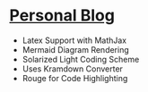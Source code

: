 # [Personal Blog](https://MariaChrysafis.github.io)

- Latex Support with MathJax
- Mermaid Diagram Rendering
- Solarized Light Coding Scheme
- Uses Kramdown Converter
- Rouge for Code Highlighting
